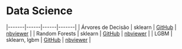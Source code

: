 # Data Science


|-------|------|------|-------|
| Árvores de Decisão | sklearn | [GitHub](/notebooks/01_arvore_decisao.ipynb) | [nbviewer](https://nbviewer.jupyter.org/github/jhklarcher/data-science/blob/master/notebooks/01_arvore_decisao.ipynb) |
| Random Forests | sklearn | [GitHub](/notebooks/02_random_forest.ipynb) | [nbviewer](https://nbviewer.jupyter.org/github/jhklarcher/data-science/blob/master/notebooks/02_random_forest.ipynb) |
| LGBM | sklearn, lgbm | [GitHub](/notebooks/03_LGBM.ipynb) | [nbviewer](https://nbviewer.jupyter.org/github/jhklarcher/data-science/blob/master/notebooks/03_LGBM.ipynb) |



